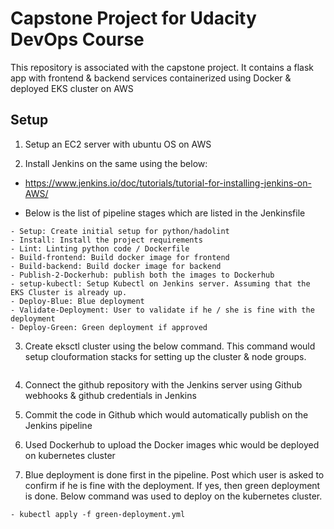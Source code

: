 # Capstone Project for Udacity DevOps Course

This repository is associated with the capstone project. It contains a flask app with frontend & backend services containerized using Docker & deployed EKS cluster on AWS

## Setup
1) Setup an EC2 server with ubuntu OS on AWS

2) Install Jenkins on the same using the below:
- https://www.jenkins.io/doc/tutorials/tutorial-for-installing-jenkins-on-AWS/

- Below is the list of pipeline stages which are listed in the Jenkinsfile 

```
- Setup: Create initial setup for python/hadolint
- Install: Install the project requirements
- Lint: Linting python code / Dockerfile
- Build-frontend: Build docker image for frontend
- Build-backend: Build docker image for backend
- Publish-2-Dockerhub: publish both the images to Dockerhub
- setup-kubectl: Setup Kubectl on Jenkins server. Assuming that the EKS Cluster is already up.
- Deploy-Blue: Blue deployment
- Validate-Deployment: User to validate if he / she is fine with the deployment
- Deploy-Green: Green deployment if approved
```
3) Create eksctl cluster using the below command. This command would setup clouformation stacks for setting up the cluster & node groups.

```eksctl create cluster -y eksCluster.yml 
```
4) Connect the github repository with the Jenkins server using Github webhooks & github credentials in Jenkins

5) Commit the code in Github which would automatically publish on the Jenkins pipeline 

6) Used Dockerhub to upload the Docker images whic would be deployed on kubernetes cluster

7) Blue deployment is done first in the pipeline. Post which user is asked to confirm if he is fine with the deployment. If yes, then green deployment is done. Below command was used to deploy on the kubernetes cluster.

```- kubectl apply -f blue-deployment.yml
- kubectl apply -f green-deployment.yml
```
